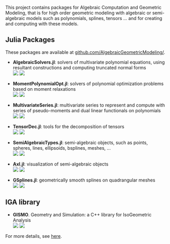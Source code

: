 


This project contains packages for Algebraic Computation and Geometric Modeling, that is for high order geometric modeling with algebraic or semi-algebraic models such as polynomials, splines, tensors ...
and for creating and computing with these models. 

## Julia Packages

These packages are available at [github.com/AlgebraicGeometricModeling/](https://github.com/AlgebraicGeometricModeling/).

- **AlgebraicSolvers.jl**: solvers of multivariate polynomial equations, using resultant constructions and computing truncated normal forms<br/>
[![](https://img.shields.io/badge/docs-blue.svg)](https://AlgebraicGeometricModeling.github.io/AlgebraicSolvers.jl/)
[![](https://img.shields.io/badge/source-orange)](https://github.com/AlgebraicGeometricModeling/AlgebraicSolvers.jl)

- **MomentPolynomialOpt.jl**: solvers of polynomial optimization problems based on moment relaxations<br/> 
[![](https://img.shields.io/badge/docs-blue.svg)](https://AlgebraicGeometricModeling.github.io/MomentPolynomialOpt.jl/)
[![](https://img.shields.io/badge/source-orange)](https://github.com/AlgebraicGeometricModeling/MomentPolynomialOpt.jl/)

- **MultivariateSeries.jl**: multivariate series to represent and compute with series of pseudo-moments and dual linear functionals on polynomials<br/>
[![](https://img.shields.io/badge/docs-blue.svg)](https://AlgebraicGeometricModeling.github.io/MultivariateSeries.jl/) 
[![](https://img.shields.io/badge/source-orange)](https://github.com/AlgebraicGeometricModeling/MultivariateSeries.jl)

- **TensorDec.jl**: tools for the decomposition of tensors<br/>
[![](https://img.shields.io/badge/docs-blue.svg)](https://AlgebraicGeometricModeling.github.io/TensorDec.jl/) 
[![](https://img.shields.io/badge/source-orange)](https://github.com/AlgebraicGeometricModeling/TensorDec.jl)

- **SemiAlgebraicTypes.jl**: semi-algebraic objects, such as points, spheres, lines, ellipsoids, bsplines, meshes, ...<br/>
[![](https://img.shields.io/badge/docs-blue.svg)](https://AlgebraicGeometricModeling.github.io/SemiAlgebraicTypes.jl/) 
[![](https://img.shields.io/badge/source-orange)](https://github.com/AlgebraicGeometricModeling/SemiAlgebraicTypes.jl)

- **Axl.jl**: visualization of semi-algebraic objects  
[![](https://img.shields.io/badge/docs-blue.svg)](http://axl.inria.fr/doc/Axl.jl/)
[![](https://img.shields.io/badge/source-orange)](https://github.com/AlgebraicGeometricModeling/Axl.jl)

- **GSplines.jl**: geometrically smooth splines on quadrangular meshes<br/>
[![](https://img.shields.io/badge/docs-blue.svg)](https://AlgebraicGeometricModeling.github.io/GSplines.jl/)
[![](https://img.shields.io/badge/source-orange)](https://github.com/AlgebraicGeometricModeling/GSplines.jl)

## IGA library

- **GISMO**. Geometry and Simulation: a C++ library for IsoGeometric Analysis<br/>
[![](https://img.shields.io/badge/docs-blue.svg)](https://gismo.github.io/)
[![](https://img.shields.io/badge/source-orange)](https://github.com/gismo)

For more details, see [here](https://algebraicgeometricmodeling.github.io/).
